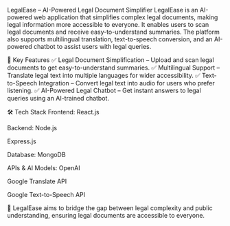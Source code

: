 LegalEase – AI-Powered Legal Document Simplifier
LegalEase is an AI-powered web application that simplifies complex legal documents, making legal information more accessible to everyone. It enables users to scan legal documents and receive easy-to-understand summaries. The platform also supports multilingual translation, text-to-speech conversion, and an AI-powered chatbot to assist users with legal queries.

🚀 Key Features
✅ Legal Document Simplification – Upload and scan legal documents to get easy-to-understand summaries.
✅ Multilingual Support – Translate legal text into multiple languages for wider accessibility.
✅ Text-to-Speech Integration – Convert legal text into audio for users who prefer listening.
✅ AI-Powered Legal Chatbot – Get instant answers to legal queries using an AI-trained chatbot.

🛠 Tech Stack
Frontend:
React.js

Backend:
Node.js

Express.js

Database:
MongoDB

APIs & AI Models:
OpenAI

Google Translate API

Google Text-to-Speech API

📌 LegalEase aims to bridge the gap between legal complexity and public understanding, ensuring legal documents are accessible to everyone.
